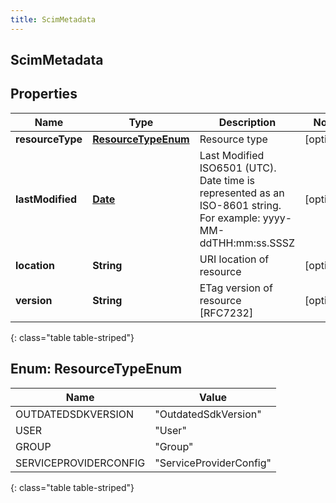 ```yaml
---
title: ScimMetadata
---
```

## ScimMetadata


## Properties

| Name | Type | Description | Notes |
| ------------ | ------------- | ------------- | ------------- |
| **resourceType** | [**ResourceTypeEnum**](#ResourceTypeEnum) | Resource type |  [optional] |
| **lastModified** | [**Date**](Date.html) | Last Modified ISO6501 (UTC). Date time is represented as an ISO-8601 string. For example: yyyy-MM-ddTHH:mm:ss.SSSZ |  [optional] |
| **location** | **String** | URI location of resource |  [optional] |
| **version** | **String** | ETag version of resource [RFC7232] |  [optional] |
{: class="table table-striped"}


<a name="ResourceTypeEnum"></a>

## Enum: ResourceTypeEnum

| Name | Value |
| ---- | ----- |
| OUTDATEDSDKVERSION | &quot;OutdatedSdkVersion&quot; |
| USER | &quot;User&quot; |
| GROUP | &quot;Group&quot; |
| SERVICEPROVIDERCONFIG | &quot;ServiceProviderConfig&quot; |
{: class="table table-striped"}



